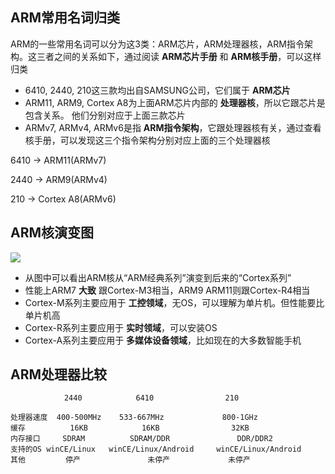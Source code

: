 ARM常用名词归类
--------------

ARM的一些常用名词可以分为这3类：ARM芯片，ARM处理器核，ARM指令架构。这三者之间的关系如下，通过阅读 **ARM芯片手册** 和 **ARM核手册**，可以这样归类

* 6410, 2440, 210这三款均出自SAMSUNG公司，它们属于 **ARM芯片**
* ARM11, ARM9, Cortex A8为上面ARM芯片内部的 **处理器核**，所以它跟芯片是包含关系。
他们分别对应于上面三款芯片
* ARMv7, ARMv4, ARMv6是指 **ARM指令架构**，它跟处理器核有关，通过查看核手册，可以发现这三个指令架构分别对应上面的三个处理器核

6410 -> ARM11(ARMv7)

2440 -> ARM9(ARMv4)

210 -> Cortex A8(ARMv6)


ARM核演变图
----------

![](http://ww3.sinaimg.cn/mw690/7fcfb6a1gw1eckkg4gqjyj20jm0as759.jpg)

* 从图中可以看出ARM核从“ARM经典系列”演变到后来的“Cortex系列”
* 性能上ARM7 **大致** 跟Cortex-M3相当，ARM9 ARM11则跟Cortex-R4相当
* Cortex-M系列主要应用于 **工控领域**，无OS，可以理解为单片机。但性能要比单片机高
* Cortex-R系列主要应用于 **实时领域**，可以安装OS
* Cortex-A系列主要应用于 **多媒体设备领域**，比如现在的大多数智能手机


ARM处理器比较
------------

```
			2440		    6410			  	210

处理器速度  400-500MHz  	 533-667MHz  			800-1GHz
缓存		    16KB        	16KB        		32KB
内存接口     SDRAM      	SDRAM/DDR   			DDR/DDR2
支持的OS winCE/Linux   winCE/Linux/Android 	winCE/Linux/Android 
其他         停产       		未停产       		未停产      

```

